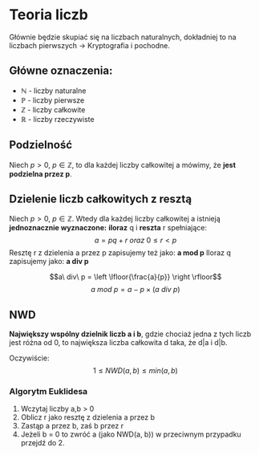 # Teoria liczb
Głównie będzie skupiać się na liczbach naturalnych, dokładniej to na liczbach pierwszych -> Kryptografia i pochodne.

## Główne oznaczenia:
- $\mathbb{N}$ - liczby naturalne
- $\mathbb{P}$ - liczby pierwsze
- $\mathbb{Z}$ - liczby całkowite
- $\mathbb{R}$ - liczby rzeczywiste

## Podzielność
Niech $p > 0,\ p \in \mathbb{Z}$, to dla każdej liczby całkowitej a mówimy, że **jest podzielna przez p**.

## Dzielenie liczb całkowitych z resztą

Niech $p > 0,\ p \in \mathbb{Z}$.
Wtedy dla każdej liczby całkowitej a istnieją **jednoznacznie wyznaczone:** **iloraz** q i **reszta** r spełniające:
$$ a = pq + r\ oraz\ 0\le r < p$$
Resztę r z dzielenia a przez p zapisujemy też jako: **a mod p**
Iloraz q zapisujemy jako: **a div p**

$$a\ div\ p = \left \lfloor{\frac{a}{p}} \right \rfloor$$
$$a\ mod\ p = a - p \times (a\ div\ p)$$
## NWD
**Największy wspólny dzielnik liczb a i b**, gdzie chociaż jedna z tych liczb jest różna od 0, to największa liczba całkowita d taka, że d|a i d|b.

Oczywiście:
	$$1 \le NWD(a,b)\le min(a,b)$$
### Algorytm Euklidesa
1. Wczytaj liczby a,b > 0
2. Oblicz r jako resztę z dzielenia a przez b
3. Zastąp a przez b, zaś b przez r
4. Jeżeli b = 0 to zwróć a (jako NWD(a, b)) w przeciwnym przypadku przejdź do 2.
